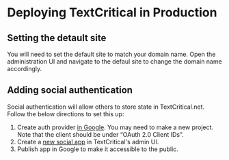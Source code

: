 # Deploying TextCritical in Production

## Setting the detault site

You will need to set the default site to match your domain name. Open the administration UI and navigate to the defaul site to change the domain name accordingly.

## Adding social authentication

Social authentication will allow others to store state in TextCritical.net. Follow the below directions to set this up:

1. Create auth provider [in Google](https://django-allauth.readthedocs.io/en/latest/providers.html#google). You may need to make a new project. Note that the client should be under “OAuth 2.0 Client IDs”.
2. Create a [new social app](http://localhost:8080/admin/socialaccount/socialapp/add/) in TextCritical's admin UI.
3. Publish app in Google to make it accessible to the public.
